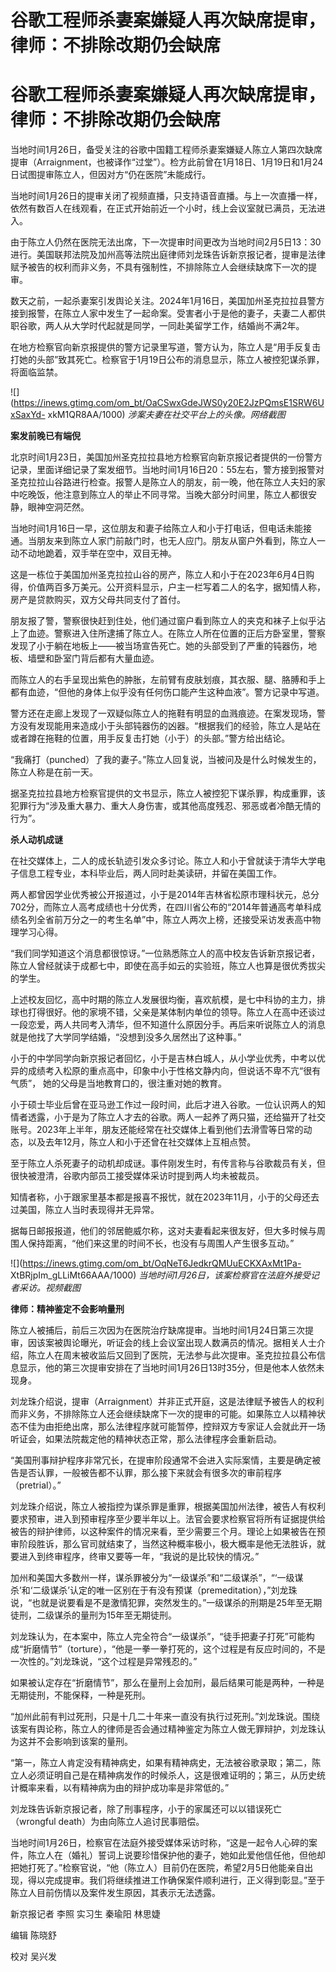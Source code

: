 # 谷歌工程师杀妻案嫌疑人再次缺席提审，律师：不排除改期仍会缺席

# 谷歌工程师杀妻案嫌疑人再次缺席提审，律师：不排除改期仍会缺席

当地时间1月26日，备受关注的谷歌中国籍工程师杀妻案嫌疑人陈立人第四次缺席提审（Arraignment，也被译作“过堂”）。检方此前曾在1月18日、1月19日和1月24日试图提审陈立人，但因对方“仍在医院”未能成行。

当地时间1月26日的提审关闭了视频直播，只支持语音直播。与上一次直播一样，依然有数百人在线观看，在正式开始前近一个小时，线上会议室就已满员，无法进入。

由于陈立人仍然在医院无法出席，下一次提审时间更改为当地时间2月5日13：30进行。美国联邦法院及加州高等法院出庭律师刘龙珠告诉新京报记者，提审是法律赋予被告的权利而非义务，不具有强制性，不排除陈立人会继续缺席下一次的提审。

数天之前，一起杀妻案引发舆论关注。2024年1月16日，美国加州圣克拉拉县警方接到报警，在陈立人家中发生了一起命案。受害者小于是他的妻子，夫妻二人都供职谷歌，两人从大学时代起就是同学，一同赴美留学工作，结婚尚不满2年。

在地方检察官向新京报提供的警方记录里写道，警方认为，陈立人是“用手反复击打她的头部”致其死亡。检察官于1月19日公布的消息显示，陈立人被控犯谋杀罪，将面临监禁。

![](https://inews.gtimg.com/om_bt/OaCSwxGdeJWS0y20E2JzPQmsE1SRW6UxSaxYd-
xkM1QR8AA/1000) _涉案夫妻在社交平台上的头像。网络截图_

**案发前晚已有端倪**

北京时间1月23日，美国加州圣克拉拉县地方检察官向新京报记者提供的一份警方记录，里面详细记录了案发细节。当地时间1月16日20：55左右，警方接到报警对圣克拉拉山谷路进行检查。报警人是陈立人的朋友，前一晚，他在陈立人夫妇的家中吃晚饭，他注意到陈立人的举止不同寻常。当晚大部分时间里，陈立人都很安静，眼神空洞茫然。

当地时间1月16日一早，这位朋友和妻子给陈立人和小于打电话，但电话未能接通。当朋友来到陈立人家门前敲门时，也无人应门。朋友从窗户外看到，陈立人一动不动地跪着，双手举在空中，双目无神。

这是一栋位于美国加州圣克拉拉山谷的房产，陈立人和小于在2023年6月4日购得，价值两百多万美元。公开资料显示，户主一栏写着二人的名字，据知情人称，房产是贷款购买，双方父母共同支付了首付。

朋友报了警，警察很快赶到住处，他们通过窗户看到陈立人的夹克和袜子上似乎沾上了血迹。警察进入住所逮捕了陈立人。在陈立人所在位置的正后方卧室里，警察发现了小于躺在地板上——被当场宣告死亡。她的头部受到了严重的钝器伤，地板、墙壁和卧室门背后都有大量血迹。

而陈立人的右手呈现出紫色的肿胀，左前臂有皮肤划痕，其衣服、腿、胳膊和手上都有血迹，“但他的身体上似乎没有任何伤口能产生这种血液”。警方记录中写道。

警方还在走廊上发现了一双疑似陈立人的拖鞋有明显的血溅痕迹。在案发现场，警方没有发现能用来造成小于头部钝器伤的凶器。“根据我们的经验，陈立人是站在或者蹲在拖鞋的位置，用手反复击打她（小于）的头部。”警方给出结论。

“我痛打（punched）了我的妻子。”陈立人回复说，当被问及是什么时候发生的，陈立人称是在前一天。

据圣克拉拉县地方检察官提供的文书显示，陈立人被控犯下谋杀罪，构成重罪，该犯罪行为“涉及重大暴力、重大人身伤害，或其他高度残忍、邪恶或者冷酷无情的行为”。

**杀人动机成谜**

在社交媒体上，二人的成长轨迹引发众多讨论。陈立人和小于曾就读于清华大学电子信息工程专业，本科毕业后，两人同时赴美读研，并留在美国工作。

两人都曾因学业优秀被公开报道过，小于是2014年吉林省松原市理科状元，总分702分，而陈立人高考成绩也十分优秀，在四川省公布的“2014年普通高考单科成绩名列全省前万分之一的考生名单”中，陈立人两次上榜，还接受采访发表高中物理学习心得。

“我们同学知道这个消息都很惊讶。”一位熟悉陈立人的高中校友告诉新京报记者，陈立人曾经就读于成都七中，即使在高手如云的实验班，陈立人也算是很优秀拔尖的学生。

上述校友回忆，高中时期的陈立人发展很均衡，喜欢航模，是七中科协的主力，排球也打得很好。他的家境不错，父亲是某体制内单位的领导。陈立人在高中还谈过一段恋爱，两人共同考入清华，但不知道什么原因分手。再后来听说陈立人的消息就是他找了大学同学结婚，“没想到没多久居然出了这种事。”

小于的中学同学向新京报记者回忆，小于是吉林白城人，从小学业优秀，中考以优异的成绩考入松原的重点高中，印象中小于性格文静内向，但说话不卑不亢“很有气质”，
她的父母是当地教育口的，很注重对她的教育。

小于硕士毕业后曾在亚马逊工作过一段时间，此后才进入谷歌。一位认识两人的知情者透露，小于是为了陈立人才去的谷歌。两人一起养了两只猫，还给猫开了社交账号。2023年上半年，朋友还能经常在社交媒体上看到他们去滑雪等日常的动态，以及去年12月，陈立人和小于还曾在社交媒体上互相点赞。

至于陈立人杀死妻子的动机却成谜。事件刚发生时，有传言称与谷歌裁员有关，但很快被澄清，谷歌内部员工接受媒体采访时提到两人均未被裁员。

知情者称，小于跟家里基本都是报喜不报忧，就在2023年11月，小于的父母还去过美国，陈立人当时表现得并无异常。

据每日邮报报道，他们的邻居鲍威尔称，这对夫妻看起来很友好，但大多时候与周围人保持距离，“他们来这里的时间不长，也没有与周围人产生很多互动。”

![](https://inews.gtimg.com/om_bt/OqNeT6JedkrQMUuECKXAxMt1Pa-
XtBRjpIm_gLLiMt66AAA/1000) _当地时间1月26日，该案检察官在法庭外接受记者采访。视频截图_

**律师：精神鉴定不会影响量刑**

陈立人被捕后，前后三次因为在医院治疗缺席提审。当地时间1月24日第三次提审，因该案被舆论曝光，听证会的线上会议室出现人数满员的情况。据相关人士介绍，陈立人在周末被收监后又回到了医院，无法参与此次提审。圣克拉拉县公布信息显示，他的第三次提审安排在了当地时间1月26日13时35分，但是他本人依然未现身。

刘龙珠介绍说，提审（Arraignment）并非正式开庭，这是法律赋予被告人的权利而非义务，不排除陈立人还会继续缺席下一次的提审的可能。如果陈立人以精神状态不佳为由拒绝出席，那么法律程序就可能暂停，控辩双方专家证人会就此开一场听证会，如果法院裁定他的精神状态正常，那么法律程序会重新启动。

“美国刑事辩护程序非常冗长，在提审阶段通常不会进入实际案情，主要是确定被告是否认罪，一般被告都不认罪，那么接下来就会有很多次的审前程序（pretrial）。”

刘龙珠介绍说，陈立人被指控为谋杀罪是重罪，根据美国加州法律，被告人有权利要求预审，进入到预审程序至少要半年以上。法官会要求检察官将所有证据提供给被告的辩护律师，以这种案件的情况来看，至少需要三个月。理论上如果被告在预审阶段胜诉，那么官司就结束了，当然这种概率极小，极大概率是他无法胜诉，就要进入到终审程序，终审又要等一年，“我说的是比较快的情况。”

加州和美国大多数州一样，谋杀罪被分为“一级谋杀”和“二级谋杀”，“‘一级谋杀’和‘二级谋杀’认定的唯一区别在于有没有预谋（premeditation），”刘龙珠说，“也就是说要看是不是激情犯罪，突然发生的。”一级谋杀的刑期是25年至无期徒刑，二级谋杀的量刑为15年至无期徒刑。

刘龙珠认为，在本案中，陈立人完全符合“一级谋杀”，“徒手把妻子打死”可能构成“折磨情节”（torture），“他是一拳一拳打死的，这个过程是有反应时间的，不是一次性的。”刘龙珠说，“这个过程是异常残忍的。”

如果被认定存在“折磨情节”，那么在量刑上会加刑，最后结果可能是两种，一种是无期徒刑，不能保释，一种是死刑。

“加州此前有判过死刑，只是十几二十年来一直没有执行过死刑。”刘龙珠说。围绕该案有舆论称，陈立人的律师是否会通过精神鉴定为陈立人做无罪辩护，刘龙珠认为这并不会影响到该案的量刑。

“第一，陈立人肯定没有精神病史，如果有精神病史，无法被谷歌录取；第二，陈立人必须证明自己是在精神病发作的时候杀人，这是很难证明的；第三，从历史统计概率来看，以有精神病为由的辩护成功率是非常低的。”

刘龙珠告诉新京报记者，除了刑事程序，小于的家属还可以以错误死亡（wrongful death）为由向陈立人追讨民事赔偿。

当地时间1月26日，检察官在法庭外接受媒体采访时称，“这是一起令人心碎的案件，陈立人在（婚礼）誓词上说要珍惜保护他的妻子，她如此爱他信任他，但他却把她打死了。”检察官说，“他（陈立人）目前仍在医院，希望2月5日他能亲自出现，得以完成提审。我们将继续推进工作确保案件顺利进行，正义得到彰显。”至于陈立人目前伤情以及案件发生原因，其表示无法透露。

新京报记者 李照 实习生 秦瑜阳 林思婕

编辑 陈晓舒

校对 吴兴发


